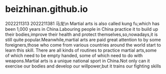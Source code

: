 # beizhinan.github.io
2022211313 2022211381 马龙\n
Martial arts is also called kung fu,which has been 1,000 years in China.Labouring people in China practice it to build up their bodies,improve their health and protect themselves,so,nowadays,it is still quite popular.Meanwhile,martial arts are paid great attention to by some foreigners,those who come from various countries around the world start to learn this skill. There are all kinds of routines to practice martial arts,some of which need to be empty handed, some of which need to do with weapons.Martial arts is a unique national sport in China.Not only can it exercise our bodies and develop our willpower,but it trains our fighting skills
